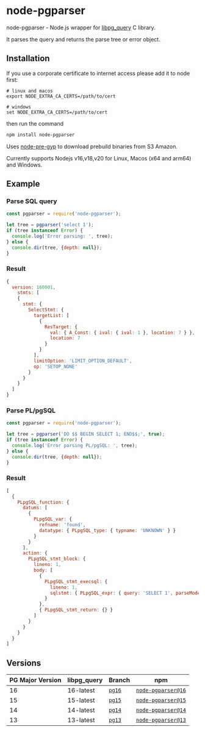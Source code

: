 # node-pgparser
node-pgparser - Node.js wrapper for [libpg_query](https://github.com/lfittl/libpg_query) C library.

It parses the query and returns the parse tree or error object.

## Installation

If you use a corporate certificate to internet access please add it to node first:

```shell
# linux and macos
export NODE_EXTRA_CA_CERTS=/path/to/cert

# windows
set NODE_EXTRA_CA_CERTS=/path/to/cert
```

then run the command

```sh
npm install node-pgparser
```

Uses [node-pre-gyp](https://www.npmjs.com/package/@mapbox/node-pre-gyp) to download prebuild binaries from S3 Amazon.

Currently supports Nodejs v16,v18,v20 for Linux, Macos (x64 and arm64) and Windows. 

## Example

### Parse SQL query
```js
const pgparser = require('node-pgparser');

let tree = pgparser('select 1');
if (tree instanceof Error) {
  console.log('Error parsing: ', tree);
} else {
  console.dir(tree, {depth: null});
}
```

### Result
```js
{
  version: 160001,
    stmts: [
    {
      stmt: {
        SelectStmt: {
          targetList: [
            {
              ResTarget: {
                val: { A_Const: { ival: { ival: 1 }, location: 7 } },
                location: 7
              }
            }
          ],
          limitOption: 'LIMIT_OPTION_DEFAULT',
          op: 'SETOP_NONE'
        }
      }
    }
  ]
}
```

### Parse PL/pgSQL
```js
const pgparser = require('node-pgparser');

let tree = pgparser('DO $$ BEGIN SELECT 1; END$$;', true);
if (tree instanceof Error) {
  console.log('Error parsing PL/pgSQL: ', tree);
} else {
  console.dir(tree, {depth: null});
}
```

### Result
```js
[
  {
    PLpgSQL_function: {
      datums: [
        {
          PLpgSQL_var: {
            refname: 'found',
            datatype: { PLpgSQL_type: { typname: 'UNKNOWN' } }
          }
        }
      ],
      action: {
        PLpgSQL_stmt_block: {
          lineno: 1,
          body: [
            {
              PLpgSQL_stmt_execsql: {
                lineno: 1,
                sqlstmt: { PLpgSQL_expr: { query: 'SELECT 1', parseMode: 0 } }
              }
            },
            { PLpgSQL_stmt_return: {} }
          ]
        }
      }
    }
  }
]
```


## Versions

| PG Major Version | libpg_query | Branch                                                       | npm
|--------------------------|-------------|--------------------------------------------------------------|---------|
| 16                       | 16-latest   | [`pg16`](https://github.com/MGorkov/node-pgparser/tree/pg16) | [`node-pgparser@16`](https://www.npmjs.com/package/node-pgparser/v/16.0.2)
| 15                       | 15-latest   | [`pg15`](https://github.com/MGorkov/node-pgparser/tree/pg15) | [`node-pgparser@15`](https://www.npmjs.com/package/node-pgparser/v/15.0.1)
| 14                       | 14-latest   | [`pg14`](https://github.com/MGorkov/node-pgparser/tree/pg14) | [`node-pgparser@14`](https://www.npmjs.com/package/node-pgparser/v/14.0.1)
| 13                       | 13-latest   | [`pg13`](https://github.com/MGorkov/node-pgparser/tree/pg13) | [`node-pgparser@13`](https://www.npmjs.com/package/node-pgparser/v/13.0.1)


